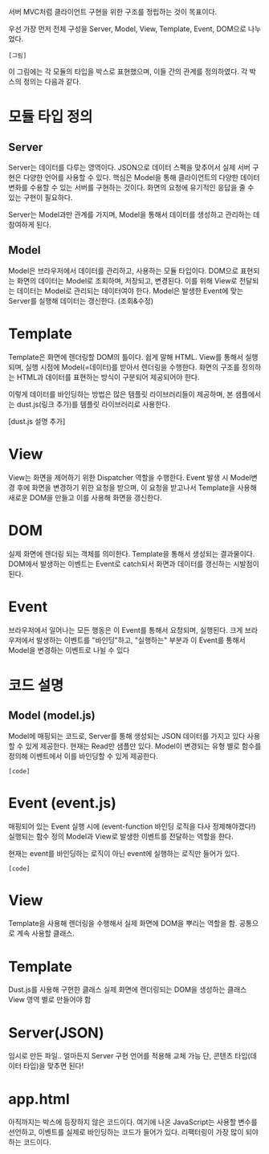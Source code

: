 서버 MVC처럼 클라이언트 구현을 위한 구조를 정립하는 것이 목표이다. 

우선 가장 먼저 전체 구성을 Server, Model, View, Template, Event, DOM으로 나누었다.

	[그림]

이 그림에는 각 모듈의 타입을 박스로 표현했으며, 이들 간의 관계를 정의하였다. 
각 박스의 정의는 다음과 같다. 

# 모듈 타입 정의 
## Server
Server는 데이터를 다루는 영역이다. 
JSON으로 데이터 스펙을 맞추어서 실제 서버 구현은 다양한 언어를 사용할 수 있다. 
핵심은 Model을 통해 클라이언트의 다양한 데이터 변화를 수용할 수 있는 서버를 구현하는 것이다. 화면의 요청에 유기적인 응답을 줄 수 있는 구현이 필요하다. 

Server는 Model과만 관계를 가지며, Model을 통해서 데이터를 생성하고 관리하는 데 참여하게 된다. 

## Model
Model은 브라우저에서 데이터를 관리하고, 사용하는 모듈 타입이다. 
DOM으로 표현되는 화면의 데이터는 Model로 조회하며, 저장되고, 변경된다.  이를 위해 View로 전달되는 데이터는 Model로 관리되는 데이터여야 한다. 
Model은 발생한 Event에 맞는 Server를 실행해 데이터는 갱신한다. (조회&수정)

# Template
Template은 화면에 렌더링할 DOM의 틀이다. 쉽게 말해 HTML.
View를 통해서 실행되며, 실행 시점에 Model(=데이터)를 받아서 렌더링을 수행한다. 
화면의 구조를 정의하는 HTML과 데이터를 표현하는 방식이 구분되어 제공되어야 한다.

이렇게 데이터를 바인딩하는 방법은 많은 템플릿 라이브러리들이 제공하며, 본 샘플에서는 dust.js(링크 추가)를 템플릿 라이브러리로 사용한다.

[dust.js 설명 추가]

# View
View는 화면을 제어하기 위한 Dispatcher 역할을 수행한다. 
Event 발생 시 Model변경 후에 화면을 변경하기 위한 요청을 받으며, 이 요청을 받고나서 Template을 사용해 새로운 DOM을 만들고 이를 사용해 화면을 갱신한다. 

# DOM 
실제 화면에 렌더링 되는 객체를 의미한다. Template을 통해서 생성되는 결과물이다.  DOM에서 발생하는 이벤트는 Event로 catch되서 화면과 데이터를 갱신하는 시발점이 된다. 

# Event
브라우저에서 일어나는 모든 행동은 이 Event를 통해서 요청되며, 실행된다.
크게 브라우저에서 발생하는 이벤트를 "바인딩"하고, "실행하는" 부분과 이 Event를 통해서 Model을 변경하는 이벤트로 나뉠 수 있다 


# 코드 설명

## Model (model.js)
Model에 매핑되는 코드로,
Server를 통해 생성되는 JSON 데이터를 가지고 있다 사용할 수 있게 제공한다. 
현재는 Read만 샘플만 있다. 
Model이 변경되는 유형 별로 함수를 정의해 이벤트에서 이를 바인딩할 수 있게 제공한다. 

	[code]

# Event (event.js)
매핑되어 있는 Event 실행 시에 (event-function 바인딩 로직을 다사 정제해야겠다!)
실행되는 함수 정의 Model과 View로 발생한 이벤트를 전달하는 역할을 한다. 

현재는 event를 바인딩하는 로직이 아닌 event에 실행하는 로직만 들어가 있다. 

	[code]

# View
Template을 사용해 렌더링을 수행해서 실제 화면에 DOM을 뿌리는 역할을 함.
공통으로 계속 사용할 클래스.

# Template
Dust.js를 사용해 구현한 클래스 
실제 화면에 렌더링되는 DOM을 생성하는 클래스
View 영역 별로 만들어야 함 

# Server(JSON)
임시로 만든 파일..
얼마든지 Server 구현 언어를 적용해 교체 가능
단, 콘텐츠 타입(데이터 타입)을 맞추면 된다! 

# app.html
아직까지는 박스에 등장하지 않은 코드이다.
여기에 나온 JavaScript는 사용할 변수를 선언하고, 이벤트를 실제로 바인딩하는 코드가 들어가 있다. 
리팩터링이 가장 많이 되야 하는 코드이다. 
